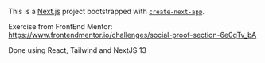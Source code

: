 This is a [Next.js](https://nextjs.org/) project bootstrapped with [`create-next-app`](https://github.com/vercel/next.js/tree/canary/packages/create-next-app).

Exercise from FrontEnd Mentor: 
https://www.frontendmentor.io/challenges/social-proof-section-6e0qTv_bA

Done using React, Tailwind and NextJS 13 

